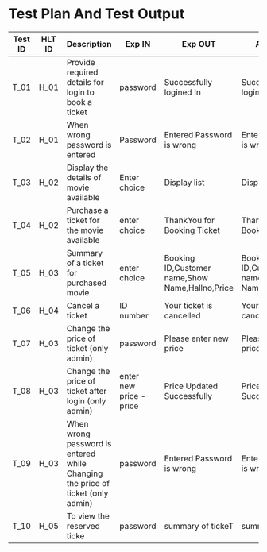 # Test Plan And Test Output
                              
 | **Test ID** | **HLT ID** | **Description**                                              | **Exp IN** | **Exp OUT** | **Actual Out** |**PASS/FAIL**  |    
|-------------|-----|--------------------------------------------------------------|------------|-------------|----------------|------------------|
|  T_01|H_01| Provide required details for login to book a ticket| password| Successfully logined In | Successfully logined In| PASS |
|  T_02|H_01| When wrong password is entered| Password|  Entered Password is wrong | Entered Password is wrong | PASS |
|  T_03|H_02|Display the  details of movie available|  Enter choice | Display list | Display list | PASS |
|  T_04|H_02| Purchase a ticket for the movie available | enter choice | ThankYou for Booking Ticket | ThankYou for Booking Ticket| PASS |
|  T_05|H_03|  Summary of a ticket for purchased movie| enter choice | Booking ID,Customer name,Show Name,Hallno,Price | Booking ID,Customer name,Show Name,Hallno,Price| PASS |
|  T_06|H_04| Cancel a ticket   |ID number|  Your ticket is cancelled | Your ticket is cancelled | PASS |
|  T_07|H_03| Change the price of ticket (only admin) | password| Please enter new price | Please enter new price   | PASS |
|  T_08|H_03| Change the price of ticket after login (only admin) | enter new price -price|Price Updated Successfully | Price Updated Successfully  | PASS |
|  T_09|H_03|When wrong password is entered while Changing the price of ticket (only admin) | password | Entered Password is wrong  |  Entered Password is wrong |PASS |
|  T_10|H_05|To view the reserved ticke |password| summary of tickeT|summary of ticket | PASS |
